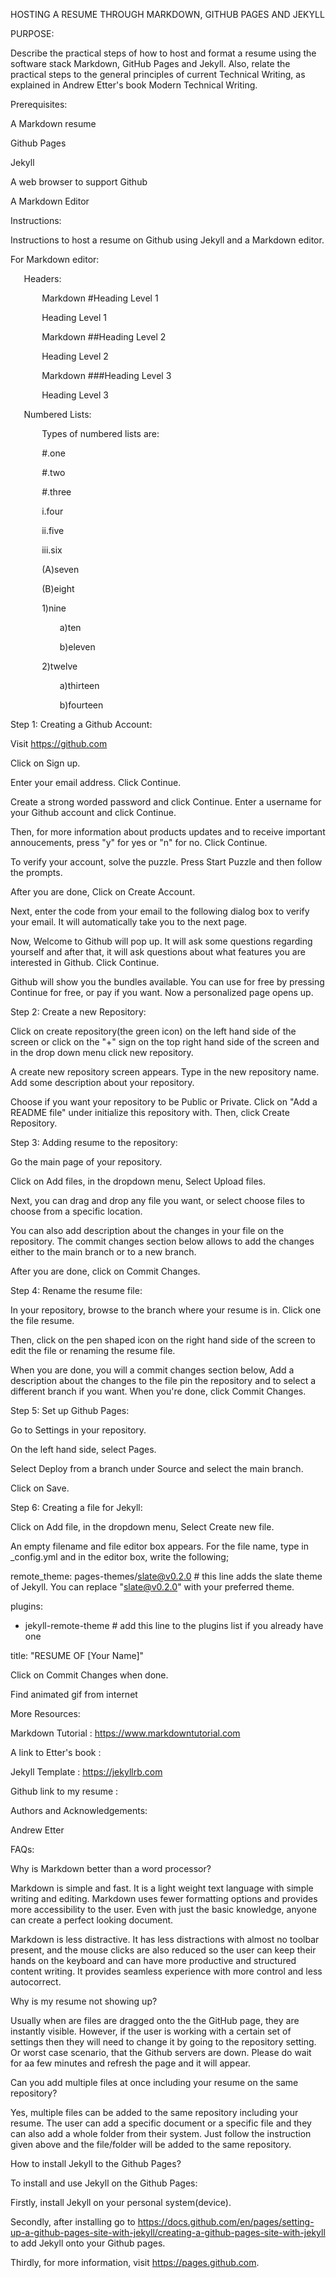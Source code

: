 ﻿HOSTING A RESUME THROUGH MARKDOWN, GITHUB PAGES AND JEKYLL

PURPOSE:

Describe the practical steps of how to host and format a resume using the software stack Markdown, GitHub Pages and Jekyll. Also, relate the practical steps to the general principles of current Technical Writing, as explained in Andrew Etter's book Modern Technical Writing.

Prerequisites:

A Markdown resume

Github Pages

Jekyll

A web browser to support Github

A Markdown Editor

Instructions:

Instructions to host a resume on Github using Jekyll and a Markdown editor.

For Markdown editor:

`	`Headers:

`		`Markdown #Heading Level 1

`		`Heading Level 1



`		`Markdown ##Heading Level 2

`		`Heading Level 2



`		`Markdown ###Heading Level 3

`		`Heading Level 3



`	`Numbered Lists:

`		`Types of numbered lists are:

`		`#.one

`		`#.two

`		`#.three



`		`i.four

`		`ii.five

`		`iii.six



`		`(A)seven

`		`(B)eight



`		`1)nine

`			`a)ten

`			`b)eleven

`		`2)twelve

`			`a)thirteen

`			`b)fourteen

Step 1: Creating a Github Account:

Visit https://github.com

Click on Sign up.

Enter your email address. Click Continue.

Create a strong worded password and click Continue. Enter a username for your Github account and click Continue.

Then, for more information about products updates and to receive important annoucements, press "y" for yes or "n" for no. Click Continue.

To verify your account, solve the puzzle. Press Start Puzzle and then follow the prompts.

After you are done, Click on Create Account.

Next, enter the code from your email to the following dialog box to verify your email. It will automatically take you to the next page.

Now, Welcome to Github will pop up. It will ask some questions regarding yourself and after that, it will ask questions about what features you are interested in Github. Click Continue.

Github will show you the bundles available. You can use for free by pressing Continue for free, or pay if you want. Now a personalized page opens up.

Step 2: Create a new Repository:

Click on create repository(the green icon) on the left hand side of the screen or click on the "+" sign on the top right hand side of the screen and in the drop down menu click new repository.

A create new repository screen appears. Type in the new repository name. Add some description about your repository.

Choose if you want your repository to be Public or Private. Click on "Add a README file" under initialize this repository with. Then, click Create Repository.

Step 3: Adding resume to the repository:

Go the main page of your repository.

Click on Add files, in the dropdown menu, Select Upload files.

Next, you can drag and drop any file you want, or select choose files to choose from a specific location.

You can also add description about the changes in your file on the repository. The commit changes section below allows to add the changes either to the main branch or to a new branch.

After you are done, click on Commit Changes.

Step 4: Rename the resume file:

In your repository, browse to the branch where your resume is in. Click one the file resume.

Then, click on the pen shaped icon on the right hand side of the screen to edit the file or renaming the resume file.

When you are done, you will a commit changes section below, Add a description about the changes to the file pin the repository and to select a different branch if you want. When you're done, click Commit Changes.

Step 5: Set up Github Pages:

Go to Settings in your repository.

On the left hand side, select Pages.

Select Deploy from a branch under Source and select the main branch.

Click on Save.

Step 6: Creating a file for Jekyll:

Click on Add file, in the dropdown menu, Select Create new file.

An empty filename and file editor box appears. For the file name, type in \_config.yml and in the editor box, write the following;

remote\_theme: pages-themes/slate@v0.2.0 # this line adds the slate theme of Jekyll. You can replace "slate@v0.2.0" with your preferred theme.

plugins:

- jekyll-remote-theme # add this line to the plugins list if you already have one

title: "RESUME OF [Your Name]"

Click on Commit Changes when done.

Find animated gif from internet


More Resources:

Markdown Tutorial : https://www.markdowntutorial.com

A link to Etter's book :

Jekyll Template : https://jekyllrb.com

Github link to my resume :

Authors and Acknowledgements:

Andrew Etter

FAQs:

Why is Markdown better than a word processor?

Markdown is simple and fast. It is a light weight text language with simple writing and editing. Markdown uses fewer formatting options and provides more accessibility to the user. Even with just the basic knowledge, anyone can create a perfect looking document.

Markdown is less distractive. It has less distractions with almost no toolbar present, and the mouse clicks are also reduced so the user can keep their hands on the keyboard and can have more productive and structured content writing. It provides seamless experience with more control and less autocorrect.

Why is my resume not showing up?

Usually when are files are dragged onto the the GitHub page, they are instantly visible. However, if the user is working with a certain set of settings then they will need to change it by going to the repository setting. Or worst case scenario, that the Github servers are down. Please do wait for aa few minutes and refresh the page and it will appear.

Can you add multiple files at once including your resume on the same repository?

Yes, multiple files can be added to the same repository including your resume. The user can add a specific document or a specific file and they can also add a whole folder from their system. Just follow the instruction given above and the file/folder will be added to the same repository.

How to install Jekyll to the Github Pages?

To install and use Jekyll on the Github Pages:

Firstly, install Jekyll on your personal system(device).

Secondly, after installing go to https://docs.github.com/en/pages/setting-up-a-github-pages-site-with-jekyll/creating-a-github-pages-site-with-jekyll to add Jekyll onto your Github pages.

Thirdly, for more information, visit https://pages.github.com.































